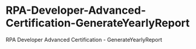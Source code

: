 # RPA-Developer-Advanced-Certification-GenerateYearlyReport
RPA Developer Advanced Certification - GenerateYearlyReport
